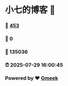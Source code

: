 # 小七的博客 :link:  
### :page_facing_up: [453](/tag.html) 
### :speech_balloon: 0 
### :hibiscus: 135036 
### :alarm_clock: 2025-07-29 16:00:45 
### Powered by :heart: [Gmeek](https://github.com/Meekdai/Gmeek)
